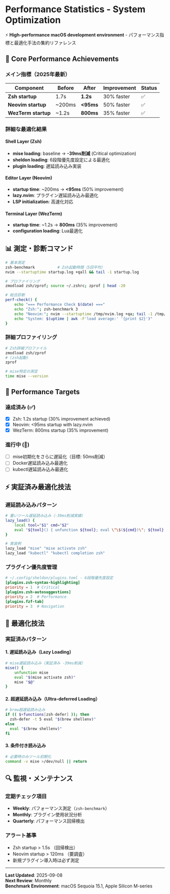# Performance Statistics - System Optimization

⚡ **High-performance macOS development environment** - パフォーマンス指標と最適化手法の集約リファレンス

## 🚀 Core Performance Achievements

### メイン指標（2025年最新）

| Component           | Before | After     | Improvement | Status |
| ------------------- | ------ | --------- | ----------- | ------ |
| **Zsh startup**     | 1.7s   | **1.2s**  | 30% faster  | ✅     |
| **Neovim startup**  | ~200ms | **<95ms** | 50% faster  | ✅     |
| **WezTerm startup** | ~1.2s  | **800ms** | 35% faster  | ✅     |

### 詳細な最適化結果

#### Shell Layer (Zsh)

- **mise loading**: baseline → **-39ms削減** (Critical optimization)
- **sheldon loading**: 6段階優先度設定による最適化
- **plugin loading**: 遅延読み込み実装

#### Editor Layer (Neovim)

- **startup time**: ~200ms → **<95ms** (50% improvement)
- **lazy.nvim**: プラグイン遅延読み込み最適化
- **LSP initialization**: 高速化対応

#### Terminal Layer (WezTerm)

- **startup time**: ~1.2s → **800ms** (35% improvement)
- **configuration loading**: Lua最適化

## 📊 測定・診断コマンド

```bash
# 基本測定
zsh-benchmark          # Zsh起動時間（5回平均）
nvim --startuptime startup.log +qall && tail -1 startup.log

# プロファイリング
zmodload zsh/zprof; source ~/.zshrc; zprof | head -20

# 総合診断
perf-check() {
    echo "=== Performance Check $(date) ==="
    echo "Zsh:"; zsh-benchmark 3
    echo "Neovim:"; nvim --startuptime /tmp/nvim.log +qa; tail -1 /tmp/nvim.log
    echo "System: $(uptime | awk -F'load average:' '{print $2}')"
}
```

### 詳細プロファイリング

```bash
# Zsh詳細プロファイル
zmodload zsh/zprof
# (zsh起動)
zprof

# mise特定の測定
time mise --version
```

## 🎯 Performance Targets

### 達成済み (✅)

- [x] Zsh: 1.2s startup (30% improvement achieved)
- [x] Neovim: <95ms startup with lazy.nvim
- [x] WezTerm: 800ms startup (35% improvement)

### 進行中 (🔄)

- [ ] mise初期化をさらに遅延化（目標: 50ms削減）
- [ ] Docker遅延読み込み最適化
- [ ] kubectl遅延読み込み最適化

## ⚡ 実証済み最適化技法

### 遅延読み込みパターン

```zsh
# 重いツール遅延読み込み（-39ms削減実績）
lazy_load() {
    local tool="$1" cmd="$2"
    eval "${tool}() { unfunction ${tool}; eval \"\$(${cmd})\"; ${tool} \"\$@\"; }"
}

# 実装例
lazy_load "mise" "mise activate zsh"
lazy_load "kubectl" "kubectl completion zsh"
```

### プラグイン優先度管理

```toml
# ~/.config/sheldon/plugins.toml - 6段階優先度設定
[plugins.zsh-syntax-highlighting]
priority = 1  # Critical
[plugins.zsh-autosuggestions]
priority = 2  # Performance
[plugins.fzf-tab]
priority = 3  # Navigation
```

## 📝 最適化技法

### 実証済みパターン

#### 1. 遅延読み込み（Lazy Loading）

```zsh
# mise遅延読み込み（実証済み -39ms削減）
mise() {
    unfunction mise
    eval "$(mise activate zsh)"
    mise "$@"
}
```

#### 2. 超遅延読み込み（Ultra-deferred Loading）

```zsh
# brew超遅延読み込み
if (( $+functions[zsh-defer] )); then
  zsh-defer -t 5 eval "$(brew shellenv)"
else
  eval "$(brew shellenv)"
fi
```

#### 3. 条件付き読み込み

```zsh
# 必要時のみツール初期化
command -v mise >/dev/null || return
```

## 🔍 監視・メンテナンス

### 定期チェック項目

- **Weekly**: パフォーマンス測定（`zsh-benchmark`）
- **Monthly**: プラグイン使用状況分析
- **Quarterly**: パフォーマンス回帰検出

### アラート基準

- Zsh startup > 1.5s （回帰検出）
- Neovim startup > 120ms （要調査）
- 新規プラグイン導入時は必ず測定

---

**Last Updated**: 2025-09-08  
**Next Review**: Monthly  
**Benchmark Environment**: macOS Sequoia 15.1, Apple Silicon M-series
